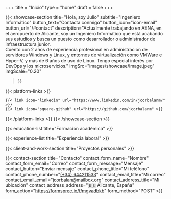 +++
title =  "Inicio"
type = "home"
draft = false
+++

{{< showcase-section
    title="Hola, soy Julio"
    subtitle="Ingeniero Informático"
    button_text="Contacta conmigo"
    button_icon="icon-email"
    button_url="/#contact"
    description="Actualmente trabajando en AENA, en el aeropuerto de Alicante, soy un Ingeniero Informático que está acabando sus estudios y busca un puesto como desarrollador o administrador de infraestructura junior. <br/> Cuento con 2 años de experiencia profesional en administración de servidores Windows y Linux, y entornos de virtualización como VMWare e Hyper-V, y más de 6 años de uso de Linux. Tengo especial interés por DevOps y los microservicios."
    imgSrc="images/showcase/Image.jpeg"
    imgScale="0.20"
 >}}

{{< platform-links >}}
<!--
    {{< link icon="square-facebook" url="https://facebook.com/yourpage" >}}
    {{< link icon="square-twitter" url="https://twitter.com/yourpage" >}}
-->
    {{< link icon="linkedin" url="https://www.linkedin.com/in/jcorbalanm/" >}}
    {{< link icon="square-github" url="https://github.com/jcorbalanm" >}}
<!--
    {{< link icon="x-twitter" url="https://twitter.com/zetxek" >}}
    {{< link icon="dribbble" url="#" >}}
    {{< link icon="behance" url="#" >}}
    {{< link icon="youtube" url="#" >}}
    {{< link icon="instagram" url="https://www.instagram.com/zetxek/" >}}
    {{< link icon="square-facebook" url="https://www.facebook.com/zetxek/" >}}
    {{< link icon="codepen" url="#" >}}
    {{< link icon="yelp" url="https://www.yelp.com/" >}}
    {{< link icon="bluesky" url="https://www.bluesky.com/" >}}
    {{< link icon="threads" url="https://www.threads.net/" >}}
    {{< link icon="face-smile" url="https://www.adrianmoreno.info/" >}}
    {{< link icon="user" url="https://jcorbalan.com/" >}}
    {{< link icon="quote-left" url="https://www.adrianmoreno.info/" >}}
    {{< link icon="cloud-arrow-down" url="https://www.adrianmoreno.info/" >}}
    {{< link icon="square-xing" url="https://www.adrianmoreno.info/" >}}
-->
{{< /platform-links >}}
{{< /showcase-section >}}

<!--
{{< about-section
    title="Sobre mí"
    content="Usando <code>sintaxis HTML</code>"
    imgSrc="images/about/montaña.jpeg"
    imgScale="1"
 >}}
 -->

{{< education-list
    title="Formación académica" >}}

<!--
{{< experience-section
    title="Mi experiencia laboral"
    intro_title="Introducción"
    intro_description="Over 17 years of experience working in all kind of project sizes and teams. I have architected & developed digital products to help businesses and improve people's lives, solving complex problems with simple solutions.<br>Puedes usar HTML, con formato en <strong>negrita</strong>, o listas <ul><li>uno</li><li>dos</li></ul>"
    button1_url="https://linkedin.com/in/jcorbalanm"
    button1_text="LinkedIn"
    button1_icon="icon-linkedin"
    button2_url="/files/cv_adrian_moreno_english.pdf"
    button2_text="Descargar CV"
>}}
-->

{{< experience-list 
    title="Experiencia laboral" >}}

<!--
    button3_text="All experience"
    button3_url="/es/experience"
-->

{{< client-and-work-section
    title="Proyectos personales" >}} 

<!--
{{< testimonial-section
    title="Lo que dicen de mí" >}}
-->

{{< contact-section
    title="Contacto" 
    contact_form_name="Nombre"
    contact_form_email="Correo"
    contact_form_message="Mensaje"
    contact_button="Enviar mensaje"
    contact_phone_title="Mi teléfono"
    contact_phone_number="<a href='tel:+34 644211533'>(+34) 644211533</a>"
    contact_email_title="Mi correo"
    contact_email_email="jcorbalan@mailbox.org"
    contact_address_title="Mi ubicación"
    contact_address_address="🇪🇸 Alicante, España"
    form_action="https://formspree.io/f/mgvadbkb"
    form_method="POST"
     >}}

<!--
{{< newsletter-section 
    newsletter_title="Mantente actualizado"
    newsletter_placeholder="Introduce tu correo"
    newsletter_button="Suscribirse"
    newsletter_success_message="¡Gracias por suscribirte!"
    newsletter_error_message="Algo salió mal, por favor inténtalo de nuevo."
    newsletter_note="Respetamos tu privacidad y no compartiremos tus datos."
    form_action="/"
    form_method="POST"
>}}
-->